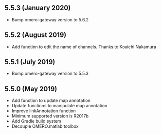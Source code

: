 5.5.3 (January 2020)
--------------------

- Bump omero-gateway version to 5.6.2

5.5.2 (August 2019)
-------------------

- Add function to edit the name of channels. Thanks to Kouichi Nakamura


5.5.1 (July 2019)
----------------

- Bump omero-gateway version to 5.5.3

5.5.0 (May 2019)
----------------

- Add function to update map annotation
- Update functions to manipulate map annotation
- Improve linkAnnotation function
- Minimum supported version is R2017b
- Add Gradle build system
- Decouple OMERO.matlab toolbox

